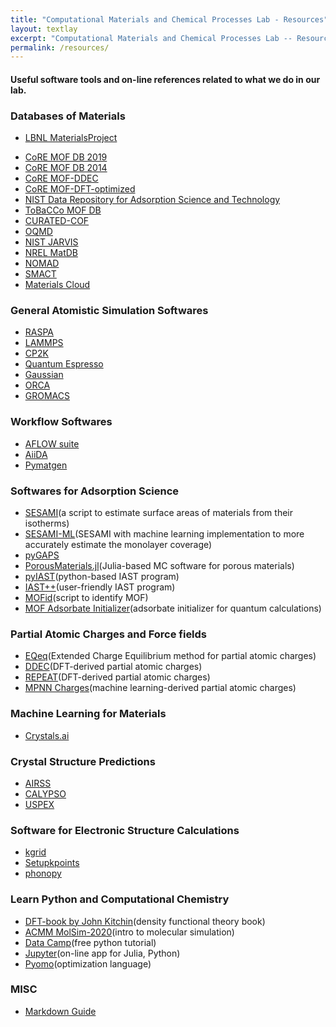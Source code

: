 ```yaml
---
title: "Computational Materials and Chemical Processes Lab - Resources"
layout: textlay
excerpt: "Computational Materials and Chemical Processes Lab -- Resources"
permalink: /resources/
---
```


#### Useful software tools and on-line references related to what we do in our lab.

### Databases of Materials
* [LBNL MaterialsProject](https://materialsproject.org/)
- [CoRE MOF DB 2019](https://zenodo.org/record/3677685#.XzeqW5MzY8M)
- [CoRE MOF DB 2014](https://zenodo.org/record/3228673#.XzevJZMzY8M)
- [CoRE MOF-DDEC]()
- [CoRE MOF-DFT-optimized]()
- [NIST Data Repository for Adsorption Science and Technology](https://adsorption.nist.gov/index.php#home)
- [ToBaCCo MOF DB](https://github.com/tobacco-mofs/tobacco_3.0)
- [CURATED-COF](https://github.com/danieleongari/CURATED-COFs)
- [OQMD](http://oqmd.org/)
- [NIST JARVIS](https://www.ctcms.nist.gov/~knc6/JARVIS.html)
- [NREL MatDB](https://materials.nrel.gov/)
- [NOMAD](https://nomad-lab.eu/)
- [SMACT](https://github.com/WMD-group/SMACT)
- [Materials Cloud](https://www.materialscloud.org/explore/menu)

### General Atomistic Simulation Softwares
- [RASPA](https://github.com/iRASPA/RASPA2)
- [LAMMPS](https://lammps.sandia.gov/)
- [CP2K](https://www.cp2k.org/)
- [Quantum Espresso](https://www.quantum-espresso.org/)
- [Gaussian](https://gaussian.com/gaussian16/)
- [ORCA](https://orcaforum.kofo.mpg.de/app.php/portal)
- [GROMACS](http://www.gromacs.org/)

### Workflow Softwares
- [AFLOW suite](http://www.aflowlib.org/)
- [AiiDA](http://www.aiida.net/)
- [Pymatgen](https://pymatgen.org/)

### Softwares for Adsorption Science
- [SESAMI](https://pubs.acs.org/doi/10.1021/acs.jpcc.9b02116)(a script to estimate surface areas of materials from their isotherms)
- [SESAMI-ML](https://pubs.acs.org/doi/10.1021/acs.jpclett.0c01518)(SESAMI with machine learning implementation to more accurately estimate the monolayer coverage)
- [pyGAPS](https://github.com/pauliacomi/pygaps)
- [PorousMaterials.jl](https://github.com/SimonEnsemble/PorousMaterials.jl)(Julia-based MC software for porous materials)
- [pyIAST](https://github.com/CorySimon/pyIAST)(python-based IAST program)
- [IAST++](https://sangwon91.github.io/IASTpp/)(user-friendly IAST program)
- [MOFid](https://snurr-group.github.io/web-mofid/)(script to identify MOF)
- [MOF Adsorbate Initializer](https://github.com/snurr-group/mof-adsorbate-initializer)(adsorbate initializer for quantum calculations)

### Partial Atomic Charges and Force fields
- [EQeq](https://github.com/numat/EQeq)(Extended Charge Equilibrium method for partial atomic charges)
- [DDEC](https://sourceforge.net/projects/ddec/)(DFT-derived partial atomic charges)
- [REPEAT](http://titan.chem.uottawa.ca/?page_id=975)(DFT-derived partial atomic charges)
- [MPNN Charges](https://github.com/SimonEnsemble/mpn_charges)(machine learning-derived partial atomic charges)

### Machine Learning for Materials
- [Crystals.ai](https://crystals.ai/)

### Crystal Structure Predictions
- [AIRSS](https://www.mtg.msm.cam.ac.uk/Codes/AIRSS)
- [CALYPSO](http://www.calypso.cn/)
- [USPEX](https://uspex-team.org/en)

### Software for Electronic Structure Calculations
- [kgrid](https://github.com/WMD-group/kgrid)
- [Setupkpoints](https://github.com/keeeto/SetupKpoints)
- [phonopy](https://phonopy.github.io/phonopy/)

### Learn Python and Computational Chemistry
- [DFT-book by John Kitchin](http://kitchingroup.cheme.cmu.edu/dft-book/dft.html)(density functional theory book)
- [ACMM MolSim-2020](http://www.acmm.nl/molsim/molsim2020/index.html)(intro to molecular simulation)
- [Data Camp](https://www.datacamp.com/)(free python tutorial)
- [Jupyter](https://jupyter.org/)(on-line app for Julia, Python)
- [Pyomo](http://www.pyomo.org/)(optimization language)

### MISC
- [Markdown Guide](https://www.markdownguide.org/)
